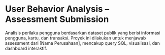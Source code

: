 # User Behavior Analysis – Assessment Submission

Analisis perilaku pengguna berdasarkan dataset publik yang berisi informasi pengguna, kartu, dan transaksi. Proyek ini dilakukan untuk menjawab assessment dari [Nama Perusahaan], mencakup query SQL, visualisasi, dan dashboard interaktif.
